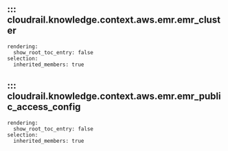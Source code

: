 ## ::: cloudrail.knowledge.context.aws.emr.emr_cluster
    rendering:
      show_root_toc_entry: false
    selection:
      inherited_members: true

## ::: cloudrail.knowledge.context.aws.emr.emr_public_access_config
    rendering:
      show_root_toc_entry: false
    selection:
      inherited_members: true
